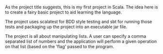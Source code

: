 As the project title suggests, this is my first project in Scala. The idea here is to create a fairy basic project to aid learning the language.

The project uses scalatest for BDD style testing and sbt for running those tests and packaging up the project into an executable jar file.


The project is all about manipulating lists. A user can specify a comma separated list of numbers and the application will perform a given operation
on that list (based on the 'flag' passed to the program.





